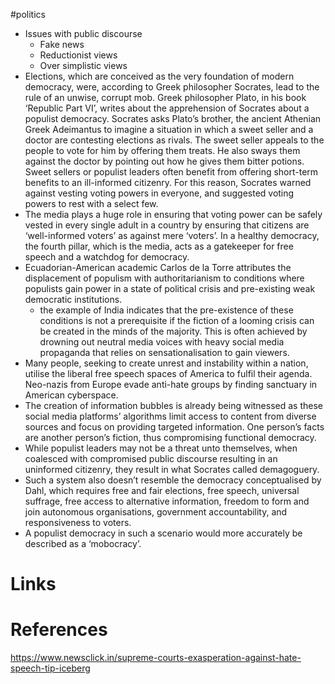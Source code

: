 #politics 

- Issues with public discourse
	- Fake news
	- Reductionist views
	- Over simplistic views
- Elections, which are conceived as the very foundation of modern democracy, were, according to Greek philosopher Socrates, lead to the rule of an unwise, corrupt mob. Greek philosopher Plato, in his book ‘Republic Part VI’, writes about the apprehension of Socrates about a populist democracy. Socrates asks Plato’s brother, the ancient Athenian Greek Adeimantus to imagine a situation in which a sweet seller and a doctor are contesting elections as rivals. The sweet seller appeals to the people to vote for him by offering them treats. He also sways them against the doctor by pointing out how he gives them bitter potions. Sweet sellers or populist leaders often benefit from offering short-term benefits to an ill-informed citizenry. For this reason, Socrates warned against vesting voting powers in everyone, and suggested voting powers to rest with a select few. 
- The media plays a huge role in ensuring that voting power can be safely vested in every single adult in a country by ensuring that citizens are ‘well-informed voters’ as against mere ‘voters’. In a healthy democracy, the fourth pillar, which is the media, acts as a gatekeeper for free speech and a watchdog for democracy.
- Ecuadorian-American academic Carlos de la Torre attributes the displacement of populism with authoritarianism to conditions where populists gain power in a state of political crisis and pre-existing weak democratic institutions.
	- the example of India indicates that the pre-existence of these conditions is not a prerequisite if the fiction of a looming crisis can be created in the minds of the majority. This is often achieved by drowning out neutral media voices with heavy social media propaganda that relies on sensationalisation to gain viewers.
- Many people, seeking to create unrest and instability within a nation, utilise the liberal free speech spaces of America to fulfil their agenda. Neo-nazis from Europe evade anti-hate groups by finding sanctuary in American cyberspace.
- The creation of information bubbles is already being witnessed as these social media platforms’ algorithms limit access to content from diverse sources and focus on providing targeted information. One person’s facts are another person’s fiction, thus compromising functional democracy.
- While populist leaders may not be a threat unto themselves, when coalesced with compromised public discourse resulting in an uninformed citizenry, they result in what Socrates called demagoguery. 
- Such a system also doesn’t resemble the democracy conceptualised by Dahl, which requires free and fair elections, free speech, universal suffrage, free access to alternative information, freedom to form and join autonomous organisations, government accountability, and responsiveness to voters. 
- A populist democracy in such a scenario would more accurately be described as a ‘mobocracy’.










# Links

# References
https://www.newsclick.in/supreme-courts-exasperation-against-hate-speech-tip-iceberg